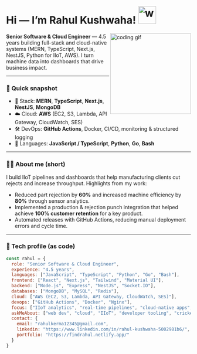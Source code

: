 <h1>Hi — I’m Rahul Kushwaha! <img src="https://media.giphy.com/media/12oufCB0MyZ1Go/giphy.gif" width="48" alt="wave"></h1>
<img align="right" src="https://media.giphy.com/media/1C8bHHJturSx2/giphy.gif?cid=ecf05e4772khx3bj1hkz1hk39r73xfti9blipeuzccxdf3vn&rid=giphy.gif&ct=g" width="220" alt="coding gif">

**Senior Software & Cloud  Engineer** — 4.5 years building full-stack and cloud-native systems (MERN, TypeScript, Next.js, NestJS, Python for IIoT, AWS). I turn machine data into dashboards that drive business impact.

---

### 🚀 Quick snapshot
- 🔧 Stack: **MERN**, **TypeScript**, **Next.js**, **NestJS**, **MongoDB**  
- ☁️ Cloud: **AWS** (EC2, S3, Lambda, API Gateway, CloudWatch, SES)  
- 🛠 DevOps: **GitHub Actions**, Docker, CI/CD, monitoring & structured logging  
- 🧪 Languages: **JavaScript / TypeScript**, **Python**, **Go**, **Bash**

---

### 👨‍💻 About me (short)
I build IIoT pipelines and dashboards that help manufacturing clients cut rejects and increase throughput. Highlights from my work:
- Reduced part rejection by **60%** and increased machine efficiency by **80%** through sensor analytics.
- Implemented a production & rejection punch integration that helped achieve **100% customer retention** for a key product.
- Automated releases with GitHub Actions, reducing manual deployment errors and cycle time.

---

### 🧾 Tech profile (as code)
```javascript
const rahul = {
  role: "Senior Software & Cloud Engineer",
  experience: "4.5 years",
  languages: ["JavaScript", "TypeScript", "Python", "Go", "Bash"],
  frontend: ["React", "Next.js", "Tailwind", "Material UI"],
  backend: ["Node.js", "Express", "NestJS", "Socket.IO"],
  databases: ["MongoDB", "MySQL", "Redis"],
  cloud: ["AWS (EC2, S3, Lambda, API Gateway, CloudWatch, SES)"],
  devops: ["GitHub Actions", "Docker", "Nginx"],
  focus: ["IIoT analytics", "real-time pipelines", "cloud-native apps", "CI/CD"],
  askMeAbout: ["web dev", "cloud", "IIoT", "developer tooling", "cricket"],
  contact: {
    email: "rahulkerma12345@gmail.com",
    linkedin: "https://www.linkedin.com/in/rahul-kushwaha-5002981b6/",
    portfolio: "https://findrahul.netlify.app/"
  }
}
